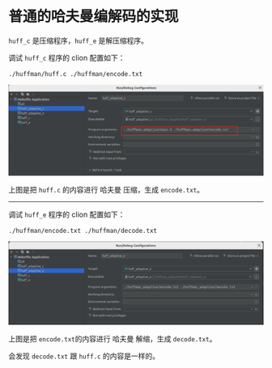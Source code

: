# 普通的哈夫曼编解码的实现
`huff_c` 是压缩程序，`huff_e` 是解压缩程序。

调试 `huff_c` 程序的 clion 配置如下：

```
./huffman/huff.c ./huffman/encode.txt
```

![1-1](README\1-1.png)

上图是把 `huff.c` 的内容进行 哈夫曼 压缩，生成 `encode.txt`。

---

调试 `huff_e`  程序的 clion 配置如下：

```
./huffman/encode.txt ./huffman/decode.txt
```

![1-2](README\1-2.png)

上图是把 `encode.txt`的内容进行 哈夫曼 解缩，生成 `decode.txt`。

会发现  `decode.txt` 跟 `huff.c` 的内容是一样的。

